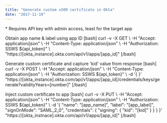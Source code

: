 ```yaml
---
title: "Generate custom x509 certificate in Okta"
date: "2017-11-19"
---
```


\* Requires API key with admin access, least for the target app

Obtain app name & label using app ID \[bash\] curl -v -X GET \\ -H "Accept: application/json" \\ -H "Content-Type: application/json" \\ -H "Authorization: SSWS ${api\_token}" \\ "https://\[okta\_instance\].okta.com/api/v1/apps/\[app\_id\]" \[/bash\]

Generate custom certificate and capture 'kid' value from response \[bash\] curl -v -X POST \\ -H "Accept: application/json" \\ -H "Content-Type: application/json" \\ -H "Authorization: SSWS ${api\_token}" \\ -d '{ }' "https://\[okta\_instance\].okta.com/api/v1/apps/\[app\_id\]/credentials/keys/generate?validityYears=\[number\]" \[/bash\]

Inject custom certificate to app \[bash\] curl -v -X PUT \\ -H "Accept: application/json" \\ -H "Content-Type: application/json" \\ -H "Authorization: SSWS ${api\_token}" \\ -d '{ "name": "\[app\_name\]", "label": "\[app\_label\]", "signOnMode": "SAML\_2\_0", "credentials": { "signing": { "kid": "\[kid\]" } } } }' "https://\[okta\_instnace\].okta.com/api/v1/apps/\[app\_id\]" \[/bash\]
